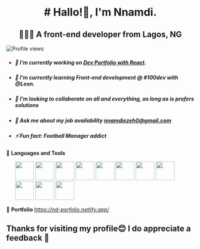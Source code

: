<h1 align="center"># Hallo!👋, I'm Nnamdi. </h1>
<u></u>

<h2 align="center">👨🏾‍💻 A front-end developer from Lagos, NG</h2>


![Profile views](https://komarev.com/ghpvc/?username=shagariboy&color=blue&style=plastic)

- ##### 🌱 I’m currently working on [Dev Portfolio with React](https://github.com/shagariboy/my-react-portfolio).

- ##### 🌱 I’m currently learning Front-end development @ #100dev with @Leon.

- ##### 👯 I’m looking to collaborate on all and everything, as long as is profers solutions
 
- ##### 💬 Ask me about my job availability [nnamdiezeh0@gmail.com](mailto:nnamdiezeh0@gmail.com)

- ##### ⚡ Fun fact: Football Manager addict
 


🔧 <b>Languages and Tools</b>
<ul>
<img width="50px" src="https://raw.githubusercontent.com/bablubambal/All_logo_and_pictures/main/programming%20languages/javascript.svg?sanitize=true" />
<img width="50px" src="https://raw.githubusercontent.com/bablubambal/All_logo_and_pictures/main/programming%20languages/python.svg?sanitize=true" />
<img width="50px" src="https://raw.githubusercontent.com/bablubambal/All_logo_and_pictures/main/text%20editors/vscode.svg?sanitize=true" />
<img width="50px" src="https://raw.githubusercontent.com/bablubambal/All_logo_and_pictures/main/social%20icons/heroku.svg?sanitize=true" />
<img width="50px" src="https://raw.githubusercontent.com/bablubambal/All_logo_and_pictures/main/social%20icons/html5.svg?sanitize=true" />
<img width="50px" src="https://raw.githubusercontent.com/bablubambal/All_logo_and_pictures/main/frameworks/boostrap.svg?sanitize=true" />
<img width="50px" src="https://raw.githubusercontent.com/bablubambal/All_logo_and_pictures/main/frameworks/react.svg?sanitize=true" />
<img width="50px" src="https://raw.githubusercontent.com/bablubambal/All_logo_and_pictures/main/cloud/gcloud.svg?sanitize=true" />
<img width="50px" src="https://raw.githubusercontent.com/bablubambal/All_logo_and_pictures/main/databases/mysql.svg?sanitize=true" />
<img width="50px" src="https://raw.githubusercontent.com/bablubambal/All_logo_and_pictures/main/others/css.svg?sanitize=true" />
<img width="50px" src="https://raw.githubusercontent.com/iconoir-icons/iconoir/master/icons/figma.svg?sanitize=true" />

</ul>


🔗 <b>Portfolio </b>
    <i>https://nd-porfolio.netlify.app/</i>





<h2><b><i></i></b></h2>




## Thanks for visiting my profile😊 I do appreciate a feedback 🙏
